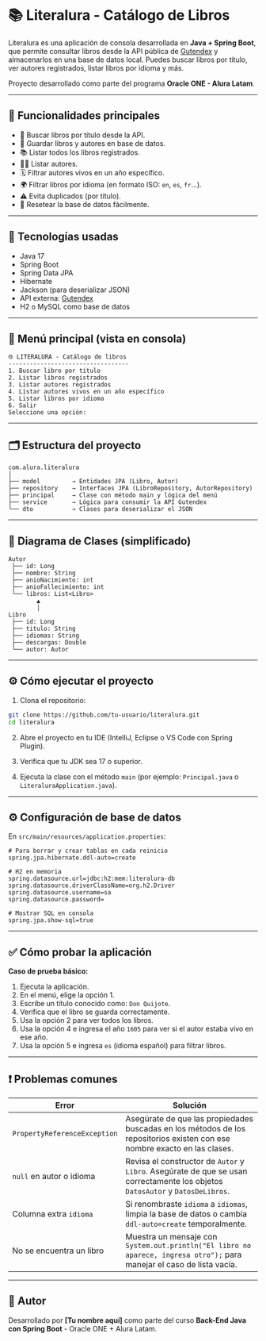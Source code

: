 
# 📚 Literalura - Catálogo de Libros

Literalura es una aplicación de consola desarrollada en **Java + Spring Boot**, que permite consultar libros desde la API pública de [Gutendex](https://gutendex.com/) y almacenarlos en una base de datos local. Puedes buscar libros por título, ver autores registrados, listar libros por idioma y más.

Proyecto desarrollado como parte del programa **Oracle ONE - Alura Latam**.

---

## 🎯 Funcionalidades principales

- 🔎 Buscar libros por título desde la API.
- 💾 Guardar libros y autores en base de datos.
- 📚 Listar todos los libros registrados.
- 👨‍🏫 Listar autores.
- 🗓️ Filtrar autores vivos en un año específico.
- 🌍 Filtrar libros por idioma (en formato ISO: `en`, `es`, `fr`...).
- ⚠️ Evita duplicados (por título).
- 🧹 Resetear la base de datos fácilmente.

---

## 🧪 Tecnologías usadas

- Java 17  
- Spring Boot  
- Spring Data JPA  
- Hibernate  
- Jackson (para deserializar JSON)  
- API externa: [Gutendex](https://gutendex.com)  
- H2 o MySQL como base de datos

---

## 🧭 Menú principal (vista en consola)

```
🌐 LITERALURA - Catálogo de libros
----------------------------------
1. Buscar libro por título
2. Listar libros registrados
3. Listar autores registrados
4. Listar autores vivos en un año específico
5. Listar libros por idioma
6. Salir
Seleccione una opción:
```

---

## 🗂️ Estructura del proyecto

```
com.alura.literalura
│
├── model         → Entidades JPA (Libro, Autor)
├── repository    → Interfaces JPA (LibroRepository, AutorRepository)
├── principal     → Clase con método main y lógica del menú
├── service       → Lógica para consumir la API Gutendex
└── dto           → Clases para deserializar el JSON
```

---

## 🧠 Diagrama de Clases (simplificado)

```
Autor
 ├── id: Long
 ├── nombre: String
 ├── anioNacimiento: int
 ├── anioFallecimiento: int
 └── libros: List<Libro>
        ▲
        │
Libro
 ├── id: Long
 ├── titulo: String
 ├── idiomas: String
 ├── descargas: Double
 └── autor: Autor
```

---

## ⚙️ Cómo ejecutar el proyecto

1. Clona el repositorio:

```bash
git clone https://github.com/tu-usuario/literalura.git
cd literalura
```

2. Abre el proyecto en tu IDE (IntelliJ, Eclipse o VS Code con Spring Plugin).

3. Verifica que tu JDK sea 17 o superior.

4. Ejecuta la clase con el método `main` (por ejemplo: `Principal.java` o `LiteraluraApplication.java`).

---

## ⚙️ Configuración de base de datos

En `src/main/resources/application.properties`:

```properties
# Para borrar y crear tablas en cada reinicio
spring.jpa.hibernate.ddl-auto=create

# H2 en memoria
spring.datasource.url=jdbc:h2:mem:literalura-db
spring.datasource.driverClassName=org.h2.Driver
spring.datasource.username=sa
spring.datasource.password=

# Mostrar SQL en consola
spring.jpa.show-sql=true
```

---

## ✅ Cómo probar la aplicación

**Caso de prueba básico:**

1. Ejecuta la aplicación.
2. En el menú, elige la opción 1.
3. Escribe un título conocido como: `Don Quijote`.
4. Verifica que el libro se guarda correctamente.
5. Usa la opción 2 para ver todos los libros.
6. Usa la opción 4 e ingresa el año `1605` para ver si el autor estaba vivo en ese año.
7. Usa la opción 5 e ingresa `es` (idioma español) para filtrar libros.

---

## ❗ Problemas comunes

| Error | Solución |
|------|----------|
| `PropertyReferenceException` | Asegúrate de que las propiedades buscadas en los métodos de los repositorios existen con ese nombre exacto en las clases. |
| `null` en autor o idioma | Revisa el constructor de `Autor` y `Libro`. Asegúrate de que se usan correctamente los objetos `DatosAutor` y `DatosDeLibros`. |
| Columna extra `idioma` | Si renombraste `idioma` a `idiomas`, limpia la base de datos o cambia `ddl-auto=create` temporalmente. |
| No se encuentra un libro | Muestra un mensaje con `System.out.println("El libro no aparece, ingresa otro");` para manejar el caso de lista vacía. |

---

## 🙋 Autor

Desarrollado por **[Tu nombre aquí]** como parte del curso **Back-End Java con Spring Boot** - Oracle ONE + Alura Latam.
